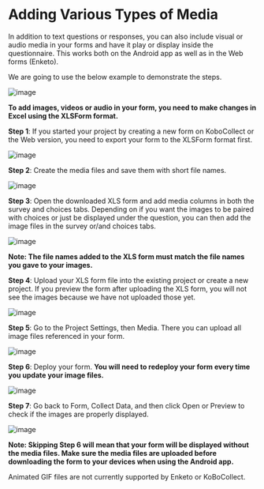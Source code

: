 # Adding Various Types of Media

In addition to text questions or responses, you can also include visual or audio media in your forms and have it play or display inside the questionnaire. This works both on the Android app as well as in the Web forms (Enketo). 

We are going to use the below example to demonstrate the steps.

![image](/images/media/example.gif)

**To add images, videos or audio in your form, you need to make changes in Excel using the XLSForm format.** 

**Step 1**: If you started your project by creating a new form on KoboCollect or the Web version, you need to export your form to the XLSForm format first.

![image](/images/media/download_xls.gif)

**Step 2**: Create the media files and save them with short file names. 

![image](/images/media/media_file.gif)

**Step 3**: Open the downloaded XLS form and add media columns in both the survey and choices tabs. Depending on if you want the images to be paired with choices or just be displayed under the question, you can then add the image files in the survey or/and choices tabs.

![image](/images/media/media.gif)

**Note: The file names added to the XLS form must match the file names you gave to your images.**

**Step 4**: Upload your XLS form file into the existing project or create a new project. If you preview the form after uploading the XLS form, you will not see the images because we have not uploaded those yet. 

![image](/images/media/upload_xls.gif)

**Step 5**: Go to the Project Settings, then Media. There you can upload all image files referenced in your form.

![image](/images/media/setting.gif)

**Step 6**: Deploy your form. __You will need to redeploy your form every time you update your image files.__

![image](/images/media/deploy.gif)

**Step 7**: Go back to Form, Collect Data, and then click Open or Preview to check if the images are properly displayed.

![image](/images/media/upload_image.gif)

**Note: Skipping Step 6 will mean that your form will be displayed without the media files. Make sure the media files are uploaded before downloading the form to your devices when using the Android app.** 

Animated GIF files are not currently supported by Enketo or KoBoCollect.
